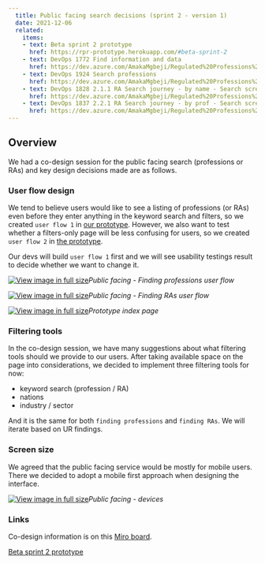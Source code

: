 ```yaml
---
  title: Public facing search decisions (sprint 2 - version 1)
  date: 2021-12-06
  related:
    items:
    - text: Beta sprint 2 prototype
      href: https://rpr-prototype.herokuapp.com/#beta-sprint-2
    - text: DevOps 1772 Find information and data
      href: https://dev.azure.com/AmakaMgbeji/Regulated%20Professions%20Register%20%28RPR%29%20-%20BETA%20PHASE/_backlogs/backlog/Regulated%20Professions%20Register%20%28RPR%29%20-%20BETA%20PHASE%20Team/Stories/?showParents=true&workitem=1772
    - text: DevOps 1924 Search professions
      href: https://dev.azure.com/AmakaMgbeji/Regulated%20Professions%20Register%20%28RPR%29%20-%20BETA%20PHASE/_backlogs/backlog/Regulated%20Professions%20Register%20%28RPR%29%20-%20BETA%20PHASE%20Team/Stories/?showParents=true&workitem=1924
    - text: DevOps 1828 2.1.1 RA Search journey - by name - Search screen
      href: https://dev.azure.com/AmakaMgbeji/Regulated%20Professions%20Register%20%28RPR%29%20-%20BETA%20PHASE/_backlogs/backlog/Regulated%20Professions%20Register%20%28RPR%29%20-%20BETA%20PHASE%20Team/Stories/?showParents=true&workitem=1828
    - text: DevOps 1837 2.2.1 RA Search journey - by prof - Search screen
      href: https://dev.azure.com/AmakaMgbeji/Regulated%20Professions%20Register%20%28RPR%29%20-%20BETA%20PHASE/_backlogs/backlog/Regulated%20Professions%20Register%20%28RPR%29%20-%20BETA%20PHASE%20Team/Stories/?showParents=true&workitem=1837
---
```


## Overview 

We had a co-design session for the public facing search (professions or RAs) and key design decisions made are as follows.

### User flow design

We tend to believe users would like to see a listing of professions (or RAs) even before they enter anything in the keyword search and filters, so we created `user flow 1` in [our prototype](https://rpr-prototype.herokuapp.com/#beta-sprint-2). However, we also want to test whether a filters-only page will be less confusing for users, so we created `user flow 2` in [the prototype](https://rpr-prototype.herokuapp.com/#beta-sprint-2). 

Our devs will build `user flow 1` first and we will see usability testings result to decide whether we want to change it. 


[![View image in full size](01.png)](01.png)*Public facing - Finding professions user flow*

[![View image in full size](02.png)](02.png)*Public facing - Finding RAs user flow*

[![View image in full size](prototype-index-page.png)](prototype-index-page.png)*Prototype index page*

### Filtering tools

In the co-design session, we have many suggestions about what filtering tools should we provide to our users. After taking available space on the page into considerations, we decided to implement three filtering tools for now:
* keyword search (profession / RA)
* nations
* industry / sector

And it is the same for both `finding professions` and `finding RAs`. We will iterate based on UR findings. 

### Screen size

We agreed that the public facing service would be mostly for mobile users. There we decided to adopt a mobile first approach when designing the interface.

[![View image in full size](03.png)](03.png)*Public facing - devices*


### Links

Co-design information is on this [Miro board](https://miro.com/app/board/o9J_lkEVwtI=/?moveToWidget=3458764514455848497&cot=14).

[Beta sprint 2 prototype](https://rpr-prototype.herokuapp.com/#beta-sprint-2)
